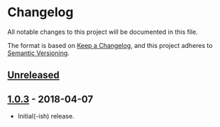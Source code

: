 # Changelog
All notable changes to this project will be documented in this file.

The format is based on [Keep a Changelog](https://keepachangelog.com/en/1.0.0/),
and this project adheres to [Semantic Versioning](https://semver.org/spec/v2.0.0.html).

## [Unreleased]
## [1.0.3] - 2018-04-07
- Initial(-ish) release.

[Unreleased]: https://github.com/Snazzah/duck-duck-scrape/compare/v1.0.3...HEAD
[1.0.3]: https://github.com/Snazzah/duck-duck-scrape/releases/tag/v1.0.3
